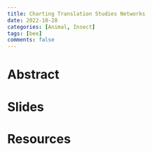 ```yaml
---
title: Charting Translation Studies Networks 
date: 2022-10-28
categories: [Animal, Insect]
tags: [bee]
comments: false
---
```


# Abstract 

# Slides

# Resources
